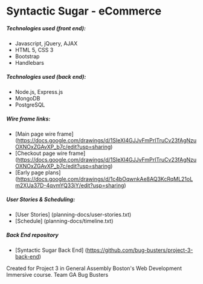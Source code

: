 # Syntactic Sugar - eCommerce


##### Technologies used (front end):
- Javascript, jQuery, AJAX
- HTML 5, CSS 3
- Bootstrap
- Handlebars

##### Technologies used (back end):
- Node.js, Express.js
- MongoDB
- PostgreSQL

##### Wire frame links:
- [Main page wire frame] (https://docs.google.com/drawings/d/1SIeXI4GJJvFmPrITruCv23fAgNzuOXNOxZGAvXP_b7c/edit?usp=sharing)
- [Checkout page wire frame] (https://docs.google.com/drawings/d/1SIeXI4GJJvFmPrITruCv23fAgNzuOXNOxZGAvXP_b7c/edit?usp=sharing)
- [Early page plans] (https://docs.google.com/drawings/d/1c4bOqwnkAe8AQ3KcRqML21oLm2XUa37D-4qvmYQ33iY/edit?usp=sharing)

##### User Stories & Scheduling:
- [User Stories] (planning-docs/user-stories.txt)
- [Schedule] (planning-docs/timeline.txt)

##### Back End repository
- [Syntactic Sugar Back End] (https://github.com/bug-busters/project-3-back-end)

Created for Project 3 in General Assembly Boston's Web Development Immersive course.
Team GA Bug Busters

